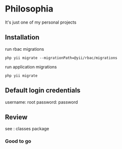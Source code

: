 # Philosophia

It's just one of my personal projects

## Installation

run rbac migrations

```
php yii migrate --migrationPath=@yii/rbac/migrations
```

run application migrations

```
php yii migrate
```
## Default login credentials

username: root
password: password

## Review

see : classes package

### Good to go